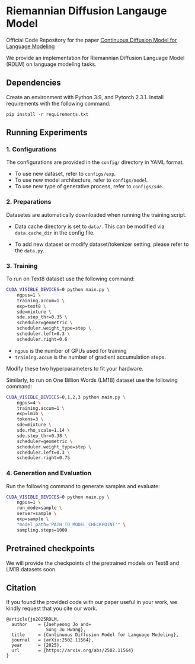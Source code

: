 # Riemannian Diffusion Langauge Model

Official Code Repository for the paper [Continuous Diffusion Model for Language Modeling](https://arxiv.org/abs/2502.11564)

We provide an implementation for Riemannian Diffusion Language Model (RDLM) on language modeling tasks.


## Dependencies
Create an environment with Python 3.9, and Pytorch 2.3.1. Install requirements with the following command:

```
pip install -r requirements.txt
```

## Running Experiments

### 1. Configurations
The configurations are provided in the `config/` directory in YAML format. 
- To use new dataset, refer to `configs/exp`.
- To use new model architecture, refer to `configs/model`.
- To use new type of generative process, refer to `configs/sde`.

### 2. Preparations
Datasetes are automatically downloaded when running the training script.
- Data cache directory is set to `data/`. This can be modified via `data.cache_dir` in the config file.

- To add new dataset or modify dataset/tokenizer setting, please refer to the `data.py`.

### 3. Training

To run on Text8 dataset use the following command:
```sh
CUDA_VISIBLE_DEVICES=0 python main.py \
    ngpus=1 \
    training.accum=1 \
    exp=text8 \
    sde=mixture \
    sde.step_thr=0.35 \
    scheduler=geometric \
    scheduler.weight_type=step \
    scheduler.left=0.3 \
    scheduler.right=0.6
```
- `ngpus` is the number of GPUs used for training
- `training.accum` is the number of gradient accumulation steps. 

Modify these two hyperparameters to fit your hardware.


Similarly, to run on One Billion Words (LM1B) dataset use the following command:
```sh
CUDA_VISIBLE_DEVICES=0,1,2,3 python main.py \
    ngpus=4 \
    training.accum=1 \
    exp=lm1b \
    tokens=3 \
    sde=mixture \
    sde.rho_scale=1.14 \
    sde.step_thr=0.38 \
    scheduler=geometric \
    scheduler.weight_type=step \
    scheduler.left=0.3 \
    scheduler.right=0.75
```



### 4. Generation and Evaluation

Run the following command to generate samples and evaluate:
```sh
CUDA_VISIBLE_DEVICES=0 python main.py \
    ngpus=1 \
    run_mode=sample \
    server=sample \
    exp=sample \
    "model_path='PATH_TO_MODEL_CHECKPOINT'" \
    sampling.steps=1000
```

## Pretrained checkpoints 
We will provide the checkpoints of the pretrained models on Text8 and LM1B datasets soon.


## Citation

If you found the provided code with our paper useful in your work, we kindly request that you cite our work.

```
@article{jo2025RDLM,
  author    = {Jaehyeong Jo and=
               Sung Ju Hwang},
  title     = {Continuous Diffusion Model for Language Modeling},
  journal   = {arXiv:2502.11564},
  year      = {2025},
  url       = {https://arxiv.org/abs/2502.11564}
}
```